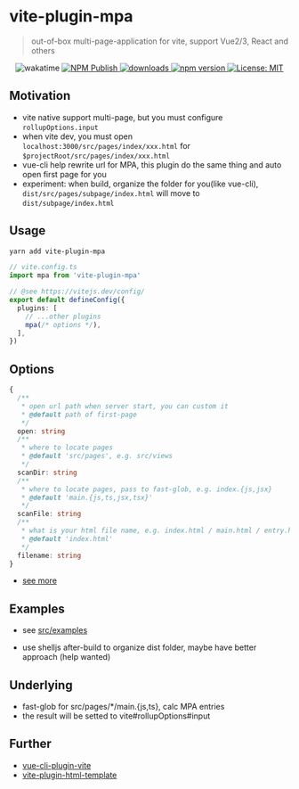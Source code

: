 # vite-plugin-mpa

> out-of-box multi-page-application for vite, support Vue2/3, React and others

<p align="center">
  <img alt="wakatime" src="https://wakatime.com/badge/github/IndexXuan/vite-plugin-mpa.svg" />
  <a href="https://github.com/IndexXuan/vite-plugin-mpa/actions/workflows/npm-publish.yml">
   <img alt="NPM Publish" src="https://github.com/IndexXuan/vite-plugin-mpa/actions/workflows/npm-publish.yml/badge.svg" style="max-width:100%;">
  </a>
  <a href="https://www.npmjs.com/package/vite-plugin-mpa" rel="nofollow">
    <img alt="downloads" src="https://img.shields.io/npm/dt/vite-plugin-mpa.svg">
  </a>
  <a href="https://www.npmjs.com/package/vite-plugin-mpa" rel="nofollow">
    <img alt="npm version" src="https://img.shields.io/npm/v/vite-plugin-mpa.svg" style="max-width:100%;">
  </a>
  <a href="https://github.com/IndexXuan/vite-plugin-mpa/blob/main/LICENSE">
    <img alt="License: MIT" src="https://img.shields.io/badge/License-MIT-yellow.svg" style="max-width:100%;">
  </a>
</p>

## Motivation

- vite native support multi-page, but you must configure `rollupOptions.input`
- when vite dev, you must open `localhost:3000/src/pages/index/xxx.html` for `$projectRoot/src/pages/index/xxx.html`
- vue-cli help rewrite url for MPA, this plugin do the same thing and auto open first page for you
- experiment: when build, organize the folder for you(like vue-cli), `dist/src/pages/subpage/index.html` will move to `dist/subpage/index.html`

## Usage

```sh
yarn add vite-plugin-mpa
```

```ts
// vite.config.ts
import mpa from 'vite-plugin-mpa'

// @see https://vitejs.dev/config/
export default defineConfig({
  plugins: [
    // ...other plugins
    mpa(/* options */),
  ],
})
```

## Options

```ts
{
  /**
   * open url path when server start, you can custom it
   * @default path of first-page
   */
  open: string
  /**
   * where to locate pages
   * @default 'src/pages', e.g. src/views
   */
  scanDir: string
  /**
   * where to locate pages, pass to fast-glob, e.g. index.{js,jsx}
   * @default 'main.{js,ts,jsx,tsx}'
   */
  scanFile: string
  /**
   * what is your html file name, e.g. index.html / main.html / entry.html / template.html
   * @default 'index.html'
   */
  filename: string
}
```

- [see more](https://github.com/IndexXuan/vite-plugin-mpa/blob/main/src/lib/options.ts)

## Examples
- see [src/examples](https://github.com/IndexXuan/vite-plugin-mpa/blob/main/examples)

- use shelljs after-build to organize dist folder, maybe have better approach (help wanted)

## Underlying

- fast-glob for src/pages/\*/main.{js,ts}, calc MPA entries
- the result will be setted to vite#rollupOptions#input


## Further
- [vue-cli-plugin-vite](https://github.com/IndexXuan/vue-cli-plugin-vite)
- [vite-plugin-html-template](https://github.com/IndexXuan/vite-plugin-html-template)
